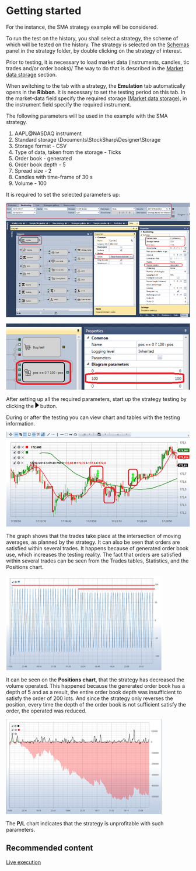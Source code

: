 # Getting started

For the instance, the SMA strategy example will be considered.

To run the test on the history, you shall select a strategy, the scheme of which will be tested on the history. The strategy is selected on the [Schemas](Designer_Panel_Schemas.md) panel in the strategy folder, by double clicking on the strategy of interest.

Prior to testing, it is necessary to load market data (instruments, candles, tic trades and\/or order books)\/ The way to do that is described in the [Market data storage](Designer_Repository_of_historical_data.md) section.

When switching to the tab with a strategy, the **Emulation** tab automatically opens in the **Ribbon**. It is necessary to set the testing period on this tab. In the market\-data field specify the required storage ([Market data storage](Designer_Repository_of_historical_data.md)), in the instrument field specify the required instrument.

The following parameters will be used in the example with the SMA strategy.

1. AAPL@NASDAQ instrument
2. Standard storage \\Documents\\StockSharp\\Designer\\Storage
3. Storage format \- CSV
4. Type of data, taken from the storage \- Ticks
5. Order book \- generated
6. Order book depth \- 5
7. Spread size \- 2
8. Candles with time\-frame of 30 s
9. Volume \- 100

It is required to set the selected parameters up:

![Designer An example of backtesting 00](../images/Designer_example_of_backtesting_00.png)

![Designer An example of backtesting 01](../images/Designer_example_of_backtesting_01.png)

After setting up all the required parameters, start up the strategy testing by clicking the ![Designer Interface Backtesting 01](../images/Designer_Interface_Backtesting_01.png) button.

During or after the testing you can view chart and tables with the testing information.

![Designer An example of backtesting 02](../images/Designer_example_of_backtesting_02.png)

The graph shows that the trades take place at the intersection of moving averages, as planned by the strategy. It can also be seen that orders are satisfied within several trades. It happens because of generated order book use, which increases the testing reality. The fact that orders are satisfied within several trades can be seen from the Trades tables, Statistics, and the Positions chart.

![Designer An example of backtesting 03](../images/Designer_example_of_backtesting_03.png)

It can be seen on the **Positions chart**, that the strategy has decreased the volume operated. This happened because the generated order book has a depth of 5 and as a result, the entire order book depth was insufficient to satisfy the order of 200 lots. And since the strategy only reverses the position, every time the depth of the order book is not sufficient satisfy the order, the operated was reduced.

![Designer An example of backtesting 04](../images/Designer_example_of_backtesting_04.png)

The **P\/L** chart indicates that the strategy is unprofitable with such parameters.

## Recommended content

[Live execution](Designer_Live_trade.md)
